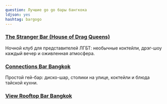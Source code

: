 ```yaml
---
question: Лучшие go go бары бангкока
ldjson: yes
hashtag: bargogo
---
```


### [The Stranger Bar (House of Drag Queens)](https://maps.app.goo.gl/w7jGYgTi1x81TqGY7)

Ночной клуб для представителей ЛГБТ: необычные коктейли, дрэг-шоу каждый вечер и оживленная атмосфера.


### [Connections Bar Bangkok](https://maps.app.goo.gl/BXnophQrBTTjLpis8)

Простой гей-бар: диско-шар, столики на улице, коктейли и блюда тайской кухни.


### [View Rooftop Bar Bangkok](https://maps.app.goo.gl/GgePQe9i22mm6vDe9)

